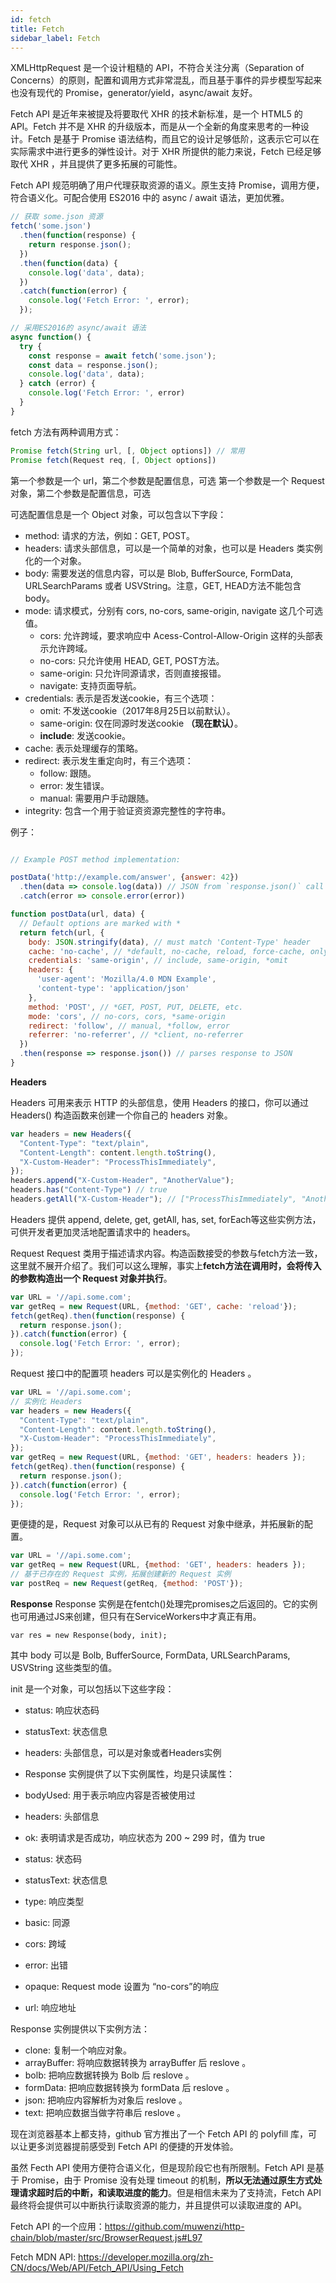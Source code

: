 ```yaml
---
id: fetch
title: Fetch
sidebar_label: Fetch
---
```


XMLHttpRequest 是一个设计粗糙的 API，不符合关注分离（Separation of Concerns）的原则，配置和调用方式非常混乱，而且基于事件的异步模型写起来也没有现代的 Promise，generator/yield，async/await 友好。

Fetch API 是近年来被提及将要取代 XHR 的技术新标准，是一个 HTML5 的 API。Fetch 并不是 XHR 的升级版本，而是从一个全新的角度来思考的一种设计。Fetch 是基于 Promise 语法结构，而且它的设计足够低阶，这表示它可以在实际需求中进行更多的弹性设计。对于 XHR 所提供的能力来说，Fetch 已经足够取代 XHR ，并且提供了更多拓展的可能性。

Fetch API 规范明确了用户代理获取资源的语义。原生支持 Promise，调用方便，符合语义化。可配合使用 ES2016 中的 async / await 语法，更加优雅。

```js
// 获取 some.json 资源
fetch('some.json')
  .then(function(response) {
    return response.json();
  })
  .then(function(data) {
    console.log('data', data);
  })
  .catch(function(error) {
    console.log('Fetch Error: ', error);
  });

// 采用ES2016的 async/await 语法
async function() {
  try {
    const response = await fetch('some.json');
    const data = response.json();
    console.log('data', data);
  } catch (error) {
    console.log('Fetch Error: ', error)
  }
}
```
fetch 方法有两种调用方式：

```js
Promise fetch(String url, [, Object options]) // 常用
Promise fetch(Request req, [, Object options])
```
第一个参数是一个 url，第二个参数是配置信息，可选
第一个参数是一个 Request 对象，第二个参数是配置信息，可选

可选配置信息是一个 Object 对象，可以包含以下字段：

- method: 请求的方法，例如：GET, POST。
- headers: 请求头部信息，可以是一个简单的对象，也可以是 Headers 类实例化的一个对象。
- body: 需要发送的信息内容，可以是 Blob, BufferSource, FormData, URLSearchParams 或者 USVString。注意，GET, HEAD方法不能包含body。
- mode: 请求模式，分别有 cors, no-cors, same-origin, navigate 这几个可选值。
  - cors: 允许跨域，要求响应中 Acess-Control-Allow-Origin 这样的头部表示允许跨域。
  - no-cors: 只允许使用 HEAD, GET, POST方法。
  - same-origin: 只允许同源请求，否则直接报错。
  - navigate: 支持页面导航。
- credentials: 表示是否发送cookie，有三个选项：
  - omit: 不发送cookie（2017年8月25日以前默认）。
  - same-origin: 仅在同源时发送cookie **（现在默认）**。
  - **include**: 发送cookie。
- cache: 表示处理缓存的策略。
- redirect: 表示发生重定向时，有三个选项：
  - follow: 跟随。
  - error: 发生错误。
  - manual: 需要用户手动跟随。
- integrity: 包含一个用于验证资资源完整性的字符串。

例子：

```js

// Example POST method implementation:

postData('http://example.com/answer', {answer: 42})
  .then(data => console.log(data)) // JSON from `response.json()` call
  .catch(error => console.error(error))

function postData(url, data) {
  // Default options are marked with *
  return fetch(url, {
    body: JSON.stringify(data), // must match 'Content-Type' header
    cache: 'no-cache', // *default, no-cache, reload, force-cache, only-if-cached
    credentials: 'same-origin', // include, same-origin, *omit
    headers: {
      'user-agent': 'Mozilla/4.0 MDN Example',
      'content-type': 'application/json'
    },
    method: 'POST', // *GET, POST, PUT, DELETE, etc.
    mode: 'cors', // no-cors, cors, *same-origin
    redirect: 'follow', // manual, *follow, error
    referrer: 'no-referrer', // *client, no-referrer
  })
  .then(response => response.json()) // parses response to JSON
}

```

**Headers**

Headers 可用来表示 HTTP 的头部信息，使用 Headers 的接口，你可以通过 Headers() 构造函数来创建一个你自己的 headers 对象。

```js
var headers = new Headers({
  "Content-Type": "text/plain",
  "Content-Length": content.length.toString(),
  "X-Custom-Header": "ProcessThisImmediately",
});
headers.append("X-Custom-Header", "AnotherValue");
headers.has("Content-Type") // true
headers.getAll("X-Custom-Header"); // ["ProcessThisImmediately", "AnotherValue"]
```
Headers 提供 append, delete, get, getAll, has, set, forEach等这些实例方法，可供开发者更加灵活地配置请求中的 headers。

Request
Request 类用于描述请求内容。构造函数接受的参数与fetch方法一致，这里就不展开介绍了。我们可以这么理解，事实上**fetch方法在调用时，会将传入的参数构造出一个 Request 对象并执行**。

```js
var URL = '//api.some.com';
var getReq = new Request(URL, {method: 'GET', cache: 'reload'});
fetch(getReq).then(function(response) {
  return response.json();
}).catch(function(error) {
  console.log('Fetch Error: ', error);
});
```
Request 接口中的配置项 headers 可以是实例化的 Headers 。

```js
var URL = '//api.some.com';
// 实例化 Headers
var headers = new Headers({
  "Content-Type": "text/plain",
  "Content-Length": content.length.toString(),
  "X-Custom-Header": "ProcessThisImmediately",
});
var getReq = new Request(URL, {method: 'GET', headers: headers });
fetch(getReq).then(function(response) {
  return response.json();
}).catch(function(error) {
  console.log('Fetch Error: ', error);
});
```
更便捷的是，Request 对象可以从已有的 Request 对象中继承，并拓展新的配置。

```js
var URL = '//api.some.com';
var getReq = new Request(URL, {method: 'GET', headers: headers });
// 基于已存在的 Request 实例，拓展创建新的 Request 实例
var postReq = new Request(getReq, {method: 'POST'});
```
**Response**
Response 实例是在fentch()处理完promises之后返回的。它的实例也可用通过JS来创建，但只有在ServiceWorkers中才真正有用。
```
var res = new Response(body, init);
```
其中 body 可以是 Bolb, BufferSource, FormData, URLSearchParams, USVString 这些类型的值。

init 是一个对象，可以包括以下这些字段：

- status: 响应状态码
- statusText: 状态信息
- headers: 头部信息，可以是对象或者Headers实例

- Response 实例提供了以下实例属性，均是只读属性：

- bodyUsed: 用于表示响应内容是否被使用过
- headers: 头部信息
- ok: 表明请求是否成功，响应状态为 200 ~ 299 时，值为 true
- status: 状态码
- statusText: 状态信息
- type: 响应类型
- basic: 同源
- cors: 跨域
- error: 出错
- opaque: Request mode 设置为 “no-cors”的响应
- url: 响应地址

Response 实例提供以下实例方法：

- clone: 复制一个响应对象。
- arrayBuffer: 将响应数据转换为 arrayBuffer 后 reslove 。
- bolb: 把响应数据转换为 Bolb 后 reslove 。
- formData: 把响应数据转换为 formData 后 reslove 。
- json: 把响应内容解析为对象后 reslove 。
- text: 把响应数据当做字符串后 reslove 。

现在浏览器基本上都支持，github 官方推出了一个 Fetch API 的 polyfill 库，可以让更多浏览器提前感受到 Fetch API 的便捷的开发体验。

虽然 Fecth API 使用方便符合语义化，但是现阶段它也有所限制。Fetch API 是基于 Promise，由于 Promise 没有处理 timeout 的机制，**所以无法通过原生方式处理请求超时后的中断，和读取进度的能力**。但是相信未来为了支持流，Fetch API 最终将会提供可以中断执行读取资源的能力，并且提供可以读取进度的 API。

Fetch API 的一个应用：https://github.com/muwenzi/http-chain/blob/master/src/BrowserRequest.js#L97 

Fetch MDN API: https://developer.mozilla.org/zh-CN/docs/Web/API/Fetch_API/Using_Fetch







